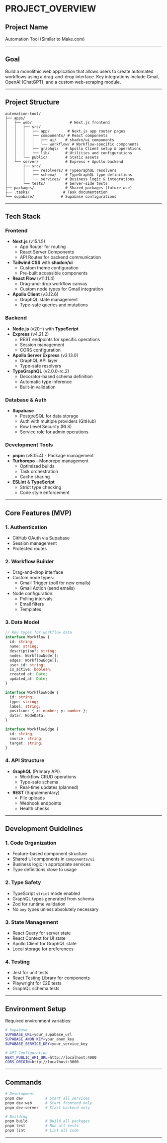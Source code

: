 # PROJECT_OVERVIEW

## Project Name
Automation Tool (Similar to Make.com)

---

## Goal
Build a monolithic web application that allows users to create automated workflows using a drag-and-drop interface. Key integrations include Gmail, OpenAI (ChatGPT), and a custom web-scraping module.

---

## Project Structure

```
automation-tool/
├── apps/
│   ├── web/                 # Next.js frontend
│   │   ├── src/
│   │   │   ├── app/        # Next.js app router pages
│   │   │   ├── components/ # React components
│   │   │   │   ├── ui/    # shadcn/ui components
│   │   │   │   └── workflow/ # Workflow-specific components
│   │   │   ├── graphql/   # Apollo Client setup & operations
│   │   │   └── lib/       # Utilities and configurations
│   │   └── public/        # Static assets
│   └── server/            # Express + Apollo backend
│       ├── src/
│       │   ├── resolvers/ # TypeGraphQL resolvers
│       │   ├── schema/    # TypeGraphQL type definitions
│       │   └── services/  # Business logic & integrations
│       └── tests/         # Server-side tests
├── packages/              # Shared packages (future use)
├── .tasks/               # Task documentation
└── supabase/            # Supabase configurations
```

---

## Tech Stack

### Frontend
- **Next.js** (v15.1.5)
  - App Router for routing
  - React Server Components
  - API Routes for backend communication
- **Tailwind CSS** with **shadcn/ui**
  - Custom theme configuration
  - Pre-built accessible components
- **React Flow** (v11.11.4)
  - Drag-and-drop workflow canvas
  - Custom node types for Gmail integration
- **Apollo Client** (v3.12.6)
  - GraphQL state management
  - Type-safe queries and mutations

### Backend
- **Node.js** (v20+) with **TypeScript**
- **Express** (v4.21.2)
  - REST endpoints for specific operations
  - Session management
  - CORS configuration
- **Apollo Server Express** (v3.13.0)
  - GraphQL API layer
  - Type-safe resolvers
- **TypeGraphQL** (v2.0.0-rc.2)
  - Decorator-based schema definition
  - Automatic type inference
  - Built-in validation

### Database & Auth
- **Supabase**
  - PostgreSQL for data storage
  - Auth with multiple providers (GitHub)
  - Row Level Security (RLS)
  - Service role for admin operations

### Development Tools
- **pnpm** (v8.15.4) - Package management
- **Turborepo** - Monorepo management
  - Optimized builds
  - Task orchestration
  - Cache sharing
- **ESLint** & **TypeScript**
  - Strict type checking
  - Code style enforcement

---

## Core Features (MVP)

### 1. Authentication
- GitHub OAuth via Supabase
- Session management
- Protected routes

### 2. Workflow Builder
- Drag-and-drop interface
- Custom node types:
  - Gmail Trigger (poll for new emails)
  - Gmail Action (send emails)
- Node configuration:
  - Polling intervals
  - Email filters
  - Templates

### 3. Data Model
```typescript
// Key types for workflow data
interface Workflow {
  id: string;
  name: string;
  description?: string;
  nodes: WorkflowNode[];
  edges: WorkflowEdge[];
  user_id: string;
  is_active: boolean;
  created_at: Date;
  updated_at: Date;
}

interface WorkflowNode {
  id: string;
  type: string;
  label: string;
  position: { x: number; y: number };
  data?: NodeData;
}

interface WorkflowEdge {
  id: string;
  source: string;
  target: string;
}
```

### 4. API Structure
- **GraphQL** (Primary API)
  - Workflow CRUD operations
  - Type-safe schema
  - Real-time updates (planned)
- **REST** (Supplementary)
  - File uploads
  - Webhook endpoints
  - Health checks

---

## Development Guidelines

### 1. Code Organization
- Feature-based component structure
- Shared UI components in `components/ui`
- Business logic in appropriate services
- Type definitions close to usage

### 2. Type Safety
- TypeScript `strict` mode enabled
- GraphQL types generated from schema
- Zod for runtime validation
- No `any` types unless absolutely necessary

### 3. State Management
- React Query for server state
- React Context for UI state
- Apollo Client for GraphQL state
- Local storage for preferences

### 4. Testing
- Jest for unit tests
- React Testing Library for components
- Playwright for E2E tests
- GraphQL schema tests

---

## Environment Setup
Required environment variables:
```bash
# Supabase
SUPABASE_URL=your_supabase_url
SUPABASE_ANON_KEY=your_anon_key
SUPABASE_SERVICE_KEY=your_service_key

# API Configuration
NEXT_PUBLIC_API_URL=http://localhost:4000
CORS_ORIGIN=http://localhost:3000
```

---

## Commands
```bash
# Development
pnpm dev          # Start all services
pnpm dev:web      # Start frontend only
pnpm dev:server   # Start backend only

# Building
pnpm build        # Build all packages
pnpm test         # Run all tests
pnpm lint         # Lint all code
```

---
